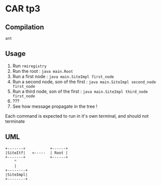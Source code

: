 # CAR tp3

Compilation
-----------

    ant

Usage
-----

  1. Run ``rmiregistry``
  2. Run the root : ``java main.Root``
  3. Run a first node : ``java main.SiteImpl first_node``
  4. Run a second node, son of the first : ``java main.SiteImpl second_node first_node``
  5. Run a third node, son of the first : ``java main.SiteImpl third_node first_node``
  6. ???
  7. See how message propagate in the tree !

Each command is expected to run in it's own terminal, and should not terminate

UML
---

    +-------+           +------+
    |SiteItf|   <-----  | Root |
    +-------+           +------+
        ^
        |
    +--------+
    |SiteImpl|
    +--------+
